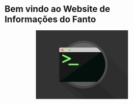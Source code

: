 # Bem vindo ao Website de Informações do Fanto

<center>
  <img src="img/terminal.gif" width="300">
</center>
